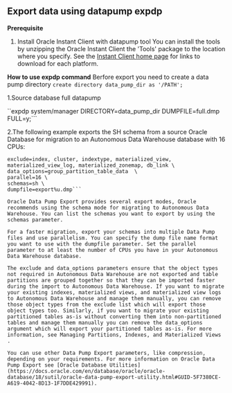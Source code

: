 ## Export data using datapump expdp

**Prerequisite**
1. Install Oracle Instant Client with datapump tool
You can install the tools by unzipping the Oracle Instant Client the 'Tools' package to the location where you specify. See the [Instant Client home page](https://www.oracle.com/technetwork/database/database-technologies/instant-client/overview/index.html) for links to download for each platform.

**How to use expdp command**
Berfore export you need to create a data pump directory
`create directory data_pump_dir as '/PATH';`

1.Source database full datapump

``expdp system/manager DIRECTORY=data_pump_dir DUMPFILE=full.dmp FULL=y;```

2.The following example exports the SH schema from a source Oracle Database for migration to an Autonomous Data Warehouse database with 16 CPUs:

```expdp sh/sh@orcl \
exclude=index, cluster, indextype, materialized_view, materialized_view_log, materialized_zonemap, db_link \
data_options=group_partition_table_data  \
parallel=16 \
schemas=sh \
dumpfile=export%u.dmp```

Oracle Data Pump Export provides several export modes, Oracle recommends using the schema mode for migrating to Autonomous Data Warehouse. You can list the schemas you want to export by using the schemas parameter.

For a faster migration, export your schemas into multiple Data Pump files and use parallelism. You can specify the dump file name format you want to use with the dumpfile parameter. Set the parallel parameter to at least the number of CPUs you have in your Autonomous Data Warehouse database.

The exclude and data_options parameters ensure that the object types not required in Autonomous Data Warehouse are not exported and table partitions are grouped together so that they can be imported faster during the import to Autonomous Data Warehouse. If you want to migrate your existing indexes, materialized views, and materialized view logs to Autonomous Data Warehouse and manage them manually, you can remove those object types from the exclude list which will export those object types too. Similarly, if you want to migrate your existing partitioned tables as-is without converting them into non-partitioned tables and manage them manually you can remove the data_options argument which will export your partitioned tables as-is. For more information, see Managing Partitions, Indexes, and Materialized Views .

You can use other Data Pump Export parameters, like compression, depending on your requirements. For more information on Oracle Data Pump Export see [Oracle Database Utilities](https://docs.oracle.com/en/database/oracle/oracle-database/18/sutil/oracle-data-pump-export-utility.html#GUID-5F7380CE-A619-4042-8D13-1F7DDE429991).
